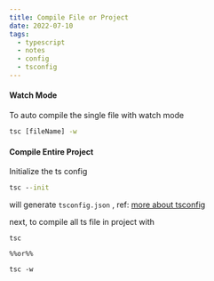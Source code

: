 ```yaml
---
title: Compile File or Project
date: 2022-07-10
tags:
  - typescript
  - notes
  - config
  - tsconfig
---
```


#### Watch Mode
To auto compile the single file with watch mode
```cmd
tsc [fileName] -w
```

#### Compile Entire Project
Initialize the ts config
```cmd
tsc --init
```

will generate `tsconfig.json` , ref: [more about tsconfig](https://aka.ms/tsconfig.json)

next, to compile all ts file in project with
```shell
tsc

%%or%%

tsc -w
```


